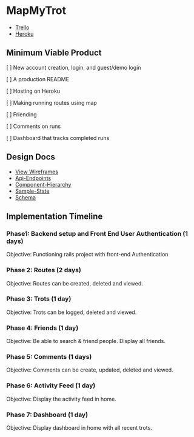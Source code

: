 # MapMyTrot

  - [Trello](https://trello.com/b/2ZRrvOR2/mapmytrot)
  - [Heroku](https://mapmytrot.herokuapp.com/#/login)

## Minimum Viable Product

[ ] New account creation, login, and guest/demo login

[ ] A production README

[ ] Hosting on Heroku

[ ] Making running routes using map

[ ] Friending

[ ] Comments on runs

[ ] Dashboard that tracks completed runs

## Design Docs

  - [View Wireframes](wireframes)
  - [Api-Endpoints](api-endpoints.md)
  - [Component-Hierarchy](component-hierarchy.md)
  - [Sample-State](sample-state.md)
  - [Schema](schema.md)

## Implementation Timeline

### Phase1: Backend setup and Front End User Authentication (1 days)
  Objective: Functioning rails project with front-end Authentication

### Phase 2: Routes (2 days)
  Objective: Routes can be created, deleted and viewed.

### Phase 3: Trots (1 day)
  Objective: Trots can be logged, deleted and viewed.

### Phase 4: Friends (1 day)
  Objective: Be able to search & friend people. Display all friends.

### Phase 5: Comments (1 days)
  Objective: Comments can be create, updated, deleted and viewed.

### Phase 6: Activity Feed (1 day)
  Objective: Display the activity feed in home.

### Phase 7: Dashboard (1 day)
  Objective: Display dashboard in home with all recent trots.

